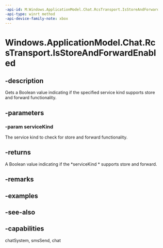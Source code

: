 ```yaml
---
-api-id: M:Windows.ApplicationModel.Chat.RcsTransport.IsStoreAndForwardEnabled(Windows.ApplicationModel.Chat.RcsServiceKind)
-api-type: winrt method
-api-device-family-note: xbox
---
```


<!-- Method syntax
public bool IsStoreAndForwardEnabled(Windows.ApplicationModel.Chat.RcsServiceKind serviceKind)
-->

# Windows.ApplicationModel.Chat.RcsTransport.IsStoreAndForwardEnabled

## -description
Gets a Boolean value indicating if the specified service kind supports store and forward functionality.

## -parameters
### -param serviceKind
The service kind to check for store and forward functionality.

## -returns
A Boolean value indicating if the *serviceKind * supports store and forward.

## -remarks

## -examples

## -see-also

## -capabilities
chatSystem, smsSend, chat
